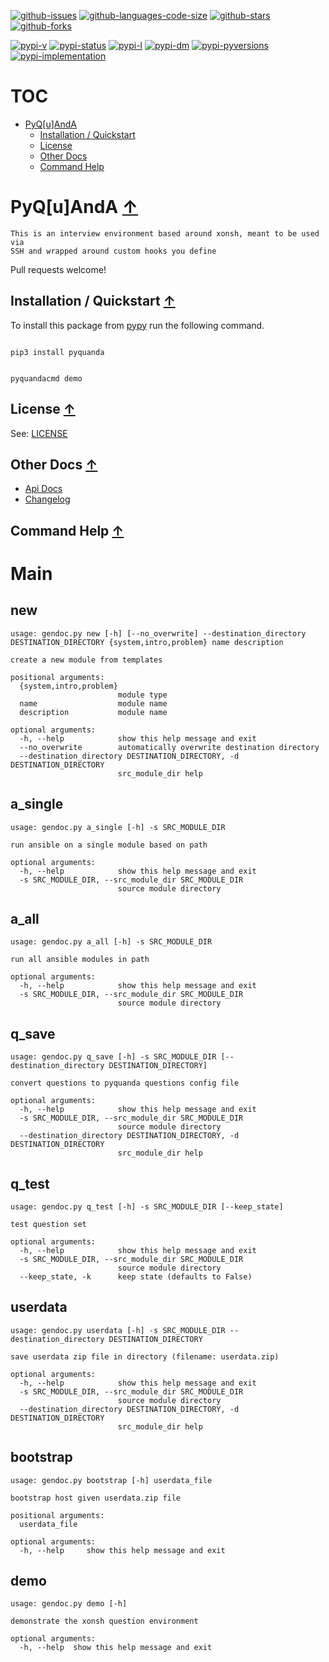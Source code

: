 [![github-issues](https://img.shields.io/github/issues/shollingsworth/pyquanda?style=plastic "github-issues")](https://github.com/shollingsworth/pyquanda/issues) [![github-languages-code-size](https://img.shields.io/github/languages/code-size/shollingsworth/pyquanda?style=plastic "github-languages-code-size")](https://github.com/shollingsworth/pyquanda) [![github-stars](https://img.shields.io/github/stars/shollingsworth/pyquanda?style=plastic "github-stars")](https://github.com/shollingsworth/pyquanda/stargazers) [![github-forks](https://img.shields.io/github/forks/shollingsworth/pyquanda?style=plastic "github-forks")](https://github.com/shollingsworth/pyquanda/network/members) 

[![pypi-v](https://img.shields.io/pypi/v/pyquanda?style=plastic "pypi-v")](https://pypi.org/project/pyquanda) [![pypi-status](https://img.shields.io/pypi/status/pyquanda?style=plastic "pypi-status")](https://pypi.org/project/pyquanda) [![pypi-l](https://img.shields.io/pypi/l/pyquanda?style=plastic "pypi-l")](https://pypi.org/project/pyquanda) [![pypi-dm](https://img.shields.io/pypi/dm/pyquanda?style=plastic "pypi-dm")](https://pypi.org/project/pyquanda) [![pypi-pyversions](https://img.shields.io/pypi/pyversions/pyquanda?style=plastic "pypi-pyversions")](https://pypi.org/project/pyquanda) [![pypi-implementation](https://img.shields.io/pypi/implementation/pyquanda?style=plastic "pypi-implementation")](https://pypi.org/project/pyquanda) 

# TOC
* [PyQ[u]AndA](#pyq-u-anda-)
   * [Installation / Quickstart](#installation---quickstart-)
   * [License](#license-)
   * [Other Docs](#other-docs-)
   * [Command Help](#command-help-)


# PyQ[u]AndA [&#8593;](#toc)
    This is an interview environment based around xonsh, meant to be used via
    SSH and wrapped around custom hooks you define

Pull requests welcome!
## Installation / Quickstart [&#8593;](#toc)
To install this package from [pypy](https://pypi.org/project/pyquanda/) run the following command.


```

pip3 install pyquanda

```



```

pyquandacmd demo

```

## License [&#8593;](#toc)
See: [LICENSE](./LICENSE)
## Other Docs [&#8593;](#toc)
* [Api Docs](./docs/documentation.md)
* [Changelog](./CHANGELOG.md)
## Command Help [&#8593;](#toc)
# Main
## new
```
usage: gendoc.py new [-h] [--no_overwrite] --destination_directory DESTINATION_DIRECTORY {system,intro,problem} name description

create a new module from templates

positional arguments:
  {system,intro,problem}
                        module type
  name                  module name
  description           module name

optional arguments:
  -h, --help            show this help message and exit
  --no_overwrite        automatically overwrite destination directory
  --destination_directory DESTINATION_DIRECTORY, -d DESTINATION_DIRECTORY
                        src_module_dir help

```
## a_single
```
usage: gendoc.py a_single [-h] -s SRC_MODULE_DIR

run ansible on a single module based on path

optional arguments:
  -h, --help            show this help message and exit
  -s SRC_MODULE_DIR, --src_module_dir SRC_MODULE_DIR
                        source module directory

```
## a_all
```
usage: gendoc.py a_all [-h] -s SRC_MODULE_DIR

run all ansible modules in path

optional arguments:
  -h, --help            show this help message and exit
  -s SRC_MODULE_DIR, --src_module_dir SRC_MODULE_DIR
                        source module directory

```
## q_save
```
usage: gendoc.py q_save [-h] -s SRC_MODULE_DIR [--destination_directory DESTINATION_DIRECTORY]

convert questions to pyquanda questions config file

optional arguments:
  -h, --help            show this help message and exit
  -s SRC_MODULE_DIR, --src_module_dir SRC_MODULE_DIR
                        source module directory
  --destination_directory DESTINATION_DIRECTORY, -d DESTINATION_DIRECTORY
                        src_module_dir help

```
## q_test
```
usage: gendoc.py q_test [-h] -s SRC_MODULE_DIR [--keep_state]

test question set

optional arguments:
  -h, --help            show this help message and exit
  -s SRC_MODULE_DIR, --src_module_dir SRC_MODULE_DIR
                        source module directory
  --keep_state, -k      keep state (defaults to False)

```
## userdata
```
usage: gendoc.py userdata [-h] -s SRC_MODULE_DIR --destination_directory DESTINATION_DIRECTORY

save userdata zip file in directory (filename: userdata.zip)

optional arguments:
  -h, --help            show this help message and exit
  -s SRC_MODULE_DIR, --src_module_dir SRC_MODULE_DIR
                        source module directory
  --destination_directory DESTINATION_DIRECTORY, -d DESTINATION_DIRECTORY
                        src_module_dir help

```
## bootstrap
```
usage: gendoc.py bootstrap [-h] userdata_file

bootstrap host given userdata.zip file

positional arguments:
  userdata_file

optional arguments:
  -h, --help     show this help message and exit

```
## demo
```
usage: gendoc.py demo [-h]

demonstrate the xonsh question environment

optional arguments:
  -h, --help  show this help message and exit

```
